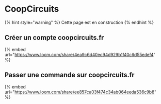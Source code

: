 # CoopCircuits

{% hint style="warning" %}
Cette page est en construction 
{% endhint %}

## Créer un compte coopcircuits.fr

{% embed url="https://www.loom.com/share/4ea9c6d40ec94d929b1f40c6d55edef4" %}



## Passer une commande sur coopcircuits.fr

{% embed url="https://www.loom.com/share/ee857ca03f474c34ab064eeda536c9b8" %}



